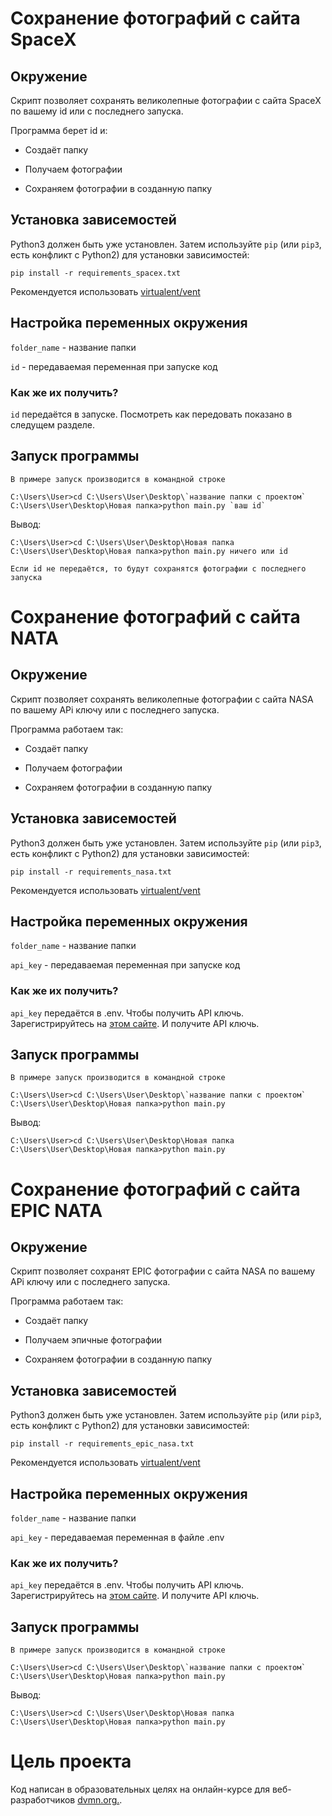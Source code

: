 # Сохранение фотографий с сайта SpaceX

## Окружение

Скрипт позволяет сохранять великолепные фотографии с сайта SpaceX по вашему id или с последнего запуска.

Программа берет id и:

- Создаёт папку

- Получаем фотографии

- Сохраняем фотографии в созданную папку

## Установка зависемостей

Python3 должен быть уже установлен. 
Затем используйте `pip` (или `pip3`, есть конфликт с Python2) для
установки зависимостей:
```
pip install -r requirements_spacex.txt
```

Рекомендуется использовать [virtualent/vent](http://docs.python.orgs/3/library/venv.html)

## Настройка переменных окружения

`folder_name` - название папки

`id` - передаваемая переменная при запуске код

### Как же их получить?

`id` передаётся в запуске. Посмотреть как передовать показано в следущем разделе.

## Запуск программы

`В примере запуск производится в командной строке`

```
C:\Users\User>cd C:\Users\User\Desktop\`название папки с проектом`
C:\Users\User\Desktop\Новая папка>python main.py `ваш id`
```

Вывод:

```
C:\Users\User>cd C:\Users\User\Desktop\Новая папка
C:\Users\User\Desktop\Новая папка>python main.py ничего или id
```

`Если id не передаётся, то будут сохранятся фотографии с последнего запуска`

# Сохранение фотографий с сайта NATA

## Окружение

Скрипт позволяет сохранять великолепные фотографии с сайта NASA по вашему APi ключу или с последнего запуска.

Программа работаем так:

- Создаёт папку

- Получаем фотографии

- Сохраняем фотографии в созданную папку

## Установка зависемостей

Python3 должен быть уже установлен. 
Затем используйте `pip` (или `pip3`, есть конфликт с Python2) для
установки зависимостей:
```
pip install -r requirements_nasa.txt
```

Рекомендуется использовать [virtualent/vent](http://docs.python.orgs/3/library/venv.html)

## Настройка переменных окружения

`folder_name` - название папки

`api_key` - передаваемая переменная при запуске код

### Как же их получить?

`api_key` передаётся в .env. Чтобы получить АPI ключь. Зарегистрируйтесь на [этом сайте](https://api.nasa.gov/#apod). И получите API ключь.

## Запуск программы

`В примере запуск производится в командной строке`

```
C:\Users\User>cd C:\Users\User\Desktop\`название папки с проектом`
C:\Users\User\Desktop\Новая папка>python main.py
```

Вывод:

```
C:\Users\User>cd C:\Users\User\Desktop\Новая папка
C:\Users\User\Desktop\Новая папка>python main.py
```

# Сохранение фотографий с сайта EPIC NATA

## Окружение

Скрипт позволяет сохранят EPIC фотографии с сайта NASA по вашему APi ключу или с последнего запуска.

Программа работаем так:

- Создаёт папку

- Получаем эпичные фотографии

- Сохраняем фотографии в созданную папку

## Установка зависемостей

Python3 должен быть уже установлен. 
Затем используйте `pip` (или `pip3`, есть конфликт с Python2) для
установки зависимостей:
```
pip install -r requirements_epic_nasa.txt
```

Рекомендуется использовать [virtualent/vent](http://docs.python.orgs/3/library/venv.html)

## Настройка переменных окружения

`folder_name` - название папки

`api_key` - передаваемая переменная в файле .env

### Как же их получить?

`api_key` передаётся в .env. Чтобы получить АPI ключь. Зарегистрируйтесь на [этом сайте](https://api.nasa.gov/#apod). И получите API ключь.

## Запуск программы

`В примере запуск производится в командной строке`

```
C:\Users\User>cd C:\Users\User\Desktop\`название папки с проектом`
C:\Users\User\Desktop\Новая папка>python main.py
```

Вывод:

```
C:\Users\User>cd C:\Users\User\Desktop\Новая папка
C:\Users\User\Desktop\Новая папка>python main.py
```

# Цель проекта

Код написан в образовательных целях на онлайн-курсе для веб-разработчиков 
[dvmn.org.](http://https://dvmn.org/).
